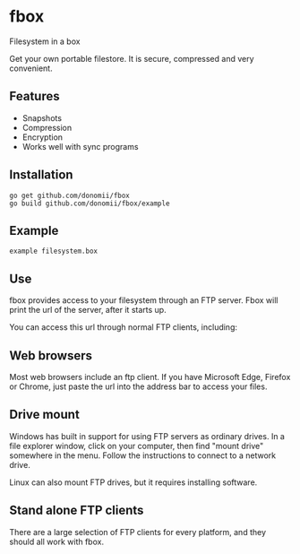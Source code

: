 # fbox

Filesystem in a box

Get your own portable filestore.  It is secure, compressed and very convenient.

## Features

* Snapshots
* Compression
* Encryption
* Works well with sync programs

## Installation

    go get github.com/donomii/fbox
    go build github.com/donomii/fbox/example

## Example

    example filesystem.box

## Use

fbox provides access to your filesystem through an FTP server.  Fbox will print the url of the server, after it starts up.

You can access this url through normal FTP clients, including:

## Web browsers

Most web browsers include an ftp client.  If you have Microsoft Edge, Firefox or Chrome, just paste the url into the address bar to access your files.

## Drive mount

Windows has built in support for using FTP servers as ordinary drives.  In a file explorer window, click on your computer, then find "mount drive" somewhere in the menu.  Follow the instructions to connect to a network drive.

Linux can also mount FTP drives, but it requires installing software.

## Stand alone FTP clients

There are a large selection of FTP clients for every platform, and they should all work with fbox.

